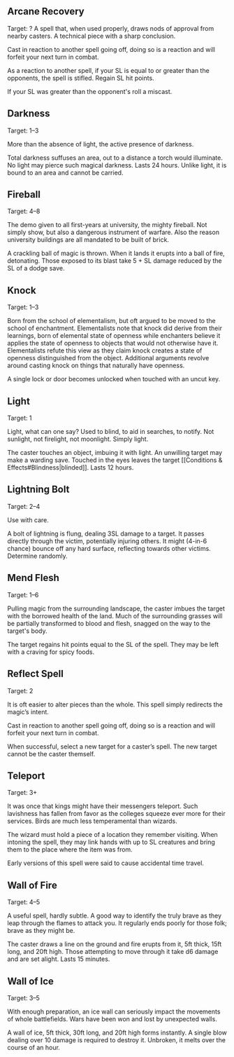## Arcane Recovery
Target: ?
A spell that, when used properly, draws nods of approval from nearby casters. A technical piece with a sharp conclusion.

Cast in reaction to another spell going off, doing so is a reaction and will forfeit your next turn in combat. 

As a reaction to another spell, if your SL is equal to or greater than the opponents, the spell is stifled. Regain SL hit points.

If your SL was greater than the opponent's roll a miscast.
## Darkness
Target: 1–3

More than the absence of light, the active presence of darkness. 

Total darkness suffuses an area, out to a distance a torch would illuminate. No light may pierce such magical darkness. Lasts 24 hours. Unlike light, it is bound to an area and cannot be carried.
## Fireball
Target: 4–8

The demo given to all first-years at university, the mighty fireball. Not simply show, but also a dangerous instrument of warfare. Also the reason university buildings are all mandated to be built of brick.

A crackling ball of magic is thrown. When it lands it erupts into a ball of fire, detonating. Those exposed to its blast take 5 + SL damage reduced by the SL of a dodge save.
## Knock
Target: 1–3

Born from the school of elementalism, but oft argued to be moved to the school of enchantment. Elementalists note that knock did derive from their learnings, born of elemental state of openness while enchanters believe it applies the state of openness to objects that would not otherwise have it. Elementalists refute this view as they claim knock creates a state of openness distinguished from the object. Additional arguments revolve around casting knock on things that naturally have openness. 

A single lock or door becomes unlocked when touched with an uncut key. 
## Light
Target: 1

Light, what can one say? Used to blind, to aid in searches, to notify. Not sunlight, not firelight, not moonlight. Simply light.

The caster touches an object, imbuing it with light. An unwilling target may make a warding save. Touched in the eyes leaves the target [[Conditions & Effects#Blindness|blinded]]. Lasts 12 hours.
## Lightning Bolt
Target: 2–4

Use with care.

A bolt of lightning is flung, dealing 3SL damage to a target. It passes directly through the victim, potentially injuring others. It might (4-in-6 chance) bounce off any hard surface, reflecting towards other victims. Determine randomly.
## Mend Flesh
Target: 1–6

Pulling magic from the surrounding landscape, the caster imbues the target with the borrowed health of the land. Much of the surrounding grasses will be partially transformed to blood and flesh, snagged on the way to the target's body. 

The target regains hit points equal to the SL of the spell. They may be left with a craving for spicy foods.
## Reflect Spell
Target: 2

It is oft easier to alter pieces than the whole. This spell simply redirects the magic’s intent. 

Cast in reaction to another spell going off, doing so is a reaction and will forfeit your next turn in combat. 

When successful, select a new target for a caster’s spell. The new target cannot be the caster themself.
## Teleport
Target: 3+

It was once that kings might have their messengers teleport. Such lavishness has fallen from favor as the colleges squeeze ever more for their services. Birds are much less temperamental than wizards. 

The wizard must hold a piece of a location they remember visiting. When intoning the spell, they may link hands with up to SL creatures and bring them to the place where the item was from.

Early versions of this spell were said to cause accidental time travel.
## Wall of Fire
Target: 4–5

A useful spell, hardly subtle. A good way to identify the truly brave as they leap through the flames to attack you. It regularly ends poorly for those folk; brave as they might be.

The caster draws a line on the ground and fire erupts from it, 5ft thick, 15ft long, and 20ft high. Those attempting to move through it take d6 damage and are set alight. Lasts 15 minutes.
## Wall of Ice
Target: 3–5

With enough preparation, an ice wall can seriously impact the movements of whole battlefields. Wars have been won and lost by unexpected walls.

A wall of ice, 5ft thick, 30ft long, and 20ft high forms instantly. A single blow dealing over 10 damage is required to destroy it. Unbroken, it melts over the course of an hour.